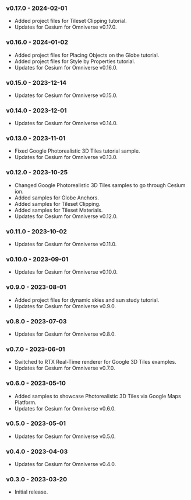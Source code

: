 ### v0.17.0 - 2024-02-01

- Added project files for Tileset Clipping tutorial.
- Updates for Cesium for Omniverse v0.17.0.

### v0.16.0 - 2024-01-02

- Added project files for Placing Objects on the Globe tutorial.
- Added project files for Style by Properties tutorial.
- Updates for Cesium for Omniverse v0.16.0.

### v0.15.0 - 2023-12-14

- Updates for Cesium for Omniverse v0.15.0.

### v0.14.0 - 2023-12-01

- Updates for Cesium for Omniverse v0.14.0.

### v0.13.0 - 2023-11-01

- Fixed Google Photorealistic 3D Tiles tutorial sample.
- Updates for Cesium for Omniverse v0.13.0.

### v0.12.0 - 2023-10-25

- Changed Google Photorealistic 3D Tiles samples to go through Cesium ion.
- Added samples for Globe Anchors.
- Added samples for Tileset Clipping.
- Added samples for Tileset Materials.
- Updates for Cesium for Omniverse v0.12.0.

### v0.11.0 - 2023-10-02

- Updates for Cesium for Omniverse v0.11.0.

### v0.10.0 - 2023-09-01

- Updates for Cesium for Omniverse v0.10.0.

### v0.9.0 - 2023-08-01

- Added project files for dynamic skies and sun study tutorial.
- Updates for Cesium for Omniverse v0.9.0.

### v0.8.0 - 2023-07-03

- Updates for Cesium for Omniverse v0.8.0.

### v0.7.0 - 2023-06-01

- Switched to RTX Real-Time renderer for Google 3D Tiles examples.
- Updates for Cesium for Omniverse v0.7.0.

### v0.6.0 - 2023-05-10

- Added samples to showcase Photorealistic 3D Tiles via Google Maps Platform.
- Updates for Cesium for Omniverse v0.6.0.

### v0.5.0 - 2023-05-01

- Updates for Cesium for Omniverse v0.5.0.

### v0.4.0 - 2023-04-03

- Updates for Cesium for Omniverse v0.4.0.

### v0.3.0 - 2023-03-20

- Initial release.
